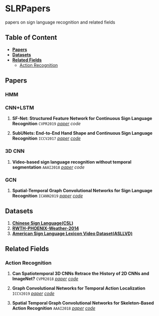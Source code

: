 # SLRPapers
papers on sign language recognition and related fields

## Table of Content

- **[Papers](#papers)**
- **[Datasets](#datasets)**
- **[Related Fields](#related-fields)**
  - [Action Recognition](#action-recognition)

## Papers

### HMM



### CNN+LSTM

1. **SF-Net: Structured Feature Network for Continuous Sign Language Recognition** `CVPR2019` [*paper*](https://arxiv.org/pdf/1908.01341.pdf) *code*

2. **SubUNets: End-to-End Hand Shape and Continuous Sign Language Recognition** `ICCV2017` [*paper*](http://openaccess.thecvf.com/content_ICCV_2017/papers/Camgoz_SubUNets_End-To-End_Hand_ICCV_2017_paper.pdf) [*code*](https://github.com/neccam/SubUNets)



### 3D CNN

1. **Video-based sign language recognition without temporal segmentation** `AAAI2018` [*paper*](https://arxiv.org/pdf/1801.10111.pdf) *code*



### GCN

1. **Spatial-Temporal Graph Convolutional Networks for Sign Language Recognition** `ICANN2019` [*paper*](https://arxiv.org/pdf/1901.11164.pdf) [*code*](https://github.com/amorim-cleison/st-gcn-sl)

## Datasets

1. **[Chinese Sign Language(CSL)](http://home.ustc.edu.cn/~pjh/openresources/cslr-dataset-2015/index.html)**
2. **[RWTH-PHOENIX-Weather-2014](https://www-i6.informatik.rwth-aachen.de/~koller/RWTH-PHOENIX/)**
3. **[American Sign Language Lexicon Video Dataset(ASLLVD)](http://www.bu.edu/asllrp/av/dai-asllvd.html)**

## Related Fields

### Action Recognition

1. **Can Spatiotemporal 3D CNNs Retrace the History of 2D CNNs and ImageNet?** `CVPR2018` [*paper*](https://arxiv.org/pdf/1711.09577.pdf) [*code*](https://github.com/kenshohara/3D-ResNets-PyTorch)
2. **Graph Convolutional Networks for Temporal Action Localization** `ICCV2019` [*paper*](https://arxiv.org/pdf/1909.03252) [*code*](https://github.com/Alvin-Zeng/PGCN)

3. **Spatial Temporal Graph Convolutional Networks for Skeleton-Based Action Recognition** `AAAI2018` [*paper*](https://arxiv.org/pdf/1801.07455.pdf) [*code*](https://github.com/yysijie/st-gcn)

